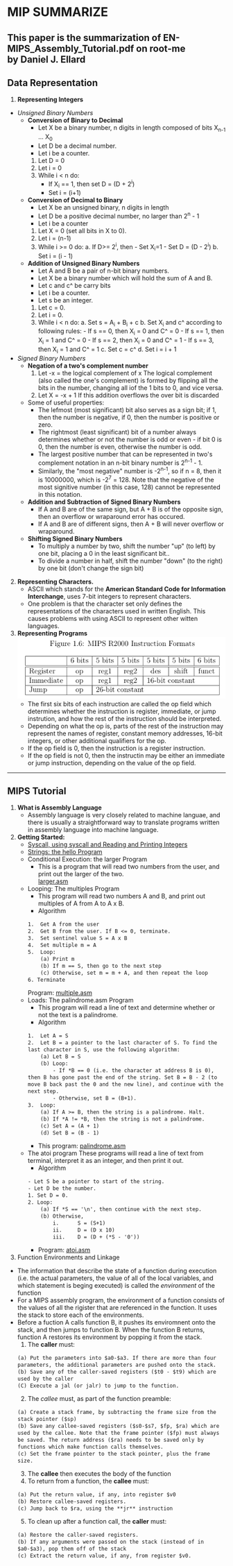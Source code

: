 #	**MIP SUMMARIZE**
This paper is the summarization of EN-MIPS_Assembly_Tutorial.pdf on root-me  
by Daniel J. Ellard
---
##	**Data Representation**  
1. **Representing Integers**  
- *Unsigned Binary Numbers*
	- 	**Conversion of Binary to Decimal**
		- Let X be a binary number, n digits in length composed of bits X<sub>n-1</sub> ... X<sub>0</sub>  
		- Let D be a decimal number.
		- Let i be a counter.
		1.	Let D = 0
		2.	Let i = 0
		3. 	While i < n do:
			- If X<sub>i</sub> == 1, then set D = (D + 2<sup>i</sup>)
			- Set i = (i+1)
	- 	**Conversion of Decimal to Binary**
		-	Let X be an unsigned binary, n digits in length
		-	Let D be a positive decimal number, no larger than 2<sup>n</sup> - 1  
		-	Let i be a counter
		1. Let X = 0 (set all bits in X to 0).
		2.	Let i = (n-1)
		3.	While i >= 0 do:
			a. 	If D>= 2<sup>i</sup>, then
				- Set X<sub>i</sub>=1
				- Set D = (D - 2<sup>i</sup>)
			b.	Set i = (i - 1)
	-	**Addition of Unsigned Binary Numbers**
		- Let A and B be a pair of n-bit binary numbers.  
		- Let X be a binary number which will hold the sum of A and B.
		- Let c and c^ be carry bits
		- Let i be a counter.
		- Let s be an integer.
		1.	Let c = 0.
		2.	Let i = 0.
		3.	While i < n do:
			a.	Set s = A<sub>i</sub> + B<sub>i</sub> + c
			b.	Set X<sub>i</sub> and c^ according to following rules:
				- If s == 0, then X<sub>i</sub> = 0 and C^ = 0
				- If s == 1, then X<sub>i</sub> = 1 and C^ = 0
				- If s == 2, then X<sub>i</sub> = 0 and C^ = 1
				- If s == 3, then X<sub>i</sub> = 1 and C^ = 1
			c.	Set c = c^
			d.	Set i = i + 1
- *Signed Binary Numbers*
	-	**Negation of a two's complement number**  
		1. Let -x = the logical complement of x
			The logical complement (also called the one's complement) is formed by flipping all the bits in the number, changing all iof the 1 bits to 0, and vice versa.
		2.	Let X = -x + 1
		If this addition overflows the over bit is discarded
	- Some of useful properties:
		- The lefmost (most significant) bit also serves as a sign bit; if 1, then the number is negative, if 0, then the number is positive or zero.
		- The rightmost (least significant) bit of a number always determines whether or not the number is odd or even - if bit 0 is 0, then the number is even, otherwise the number is odd.
		- The largest positive number that can be represented in two's complement notation in an n-bit binary number is 2<sup>n-1</sup> - 1.
		- Similarly, the "most negative" number is -2<sup>n-1</sup>, so if n = 8, then it is 10000000, which is -2<sup>7</sup> = 128. Note that the negative of the most signitive number (in this case, 128) cannot be represented in this notation.
	- **Addition and Subtraction of Signed Binary Numbers**
		- If A and B are of the same sign, but A + B is of the opposite sign, then an overflow or wraparound error has occured.
		- If A and B are of different signs, then A + B will never overflow or wraparound.  
	- **Shifting Signed Binary Numbers**
		- To multiply a number by two, shift the number "up" (to left) by one bit, placing a 0 in the least significant bit..
		- To divide a number in half, shift the number "down" (to the right) by one bit (don't change the sign bit)
2. **Representing Characters.**
	- ASCII which stands for the **American Standard Code for Information Interchange**, uses 7-bit integers to represent characters.  
	- One problem is that the character set only defines the representations of the characters used in written English. This causes problems with using ASCII to represent other witten languages.  
3.	**Representing Programs**
![img](./ImgSrc/Instruction_format.png)
	- The first six bits of each instruction are called the op field which determines whether the instruction is register, immediate, or jump instrution, and how the rest of the instruction should be interpreted.
	- Depending on what the op is, parts of the rest of the instruction may represent the names of register, constant memory addresses, 16-bit integers, or other additional qualifiers for the op. 
	- If the op field is 0, then the instruction is a register instruction.
	- If the op field is not 0, then the instructin may be either an immediate or jump instruction, depending on the value of the op field.

---

##	**MIPS Tutorial**
1.	**What is Assembly Language**
	- Assembly language is very closely related to machine languae, and there is usually a straightforward way to translate programs written in assembly language into machine language.  
2.	**Getting Started:**
	- 	[Syscall, using syscall and Reading and Printing Integers](./Sources/add.asm)
	-	[Strings: the hello Program](./Sources/hello.asm)
	-	Conditional Execution: the larger Program
		- This is a program that will read two numbers from the user, and print out the larger of the two.  
		[larger.asm](./Sources/larger.asm)
	-	Looping: The multiples Program
		- This program will read two numbers A and B, and print out multiples of A from A to A x B.
		- Algorithm
		```
		1. 	Get A from the user
		2.	Get B from the user. If B <= 0, terminate.
		3.	Set sentinel value S = A x B
		4.	Set multiple m = A
		5.	Loop:
			(a)	Print m
			(b)	If m == S, then go to the next step
			(c) Otherwise, set m = m + A, and then repeat the loop
		6. Terminate
		```
		Program: [multiple.asm](./Sources/multiples.asm)
	- Loads:	The palindrome.asm Program
		- This program will read a line of text and determine whether or not the text is a palindrome.
		- Algorithm
		```
		1.	Let A = S
		2.	Let B = a pointer to the last character of S. To find the last character in S, use the following algorithm:
			(a) Let B = S
			(b)	Loop:
				- If *B == 0 (i.e. the character at address B is 0), then B has gone past the end of the string. Set B = B - 2 (to move B back past the 0 and the new line), and continue with the next step.
				- Otherwise, set B = (B+1).
		3. 	Loop:
			(a) If A >= B, then the string is a palindrome. Halt.
			(b)	If *A != *B, then the string is not a palindrome. 
			(c)	Set A = (A + 1)
			(d)	Set B = (B - 1)
		```
		- This program: [palindrome.asm](./Sources/palindrome.asm)
	- The atoi program
		These programs will read a line of text from terminal, interpret it as an integer, and then print it out.
		- Algorithm
		```
		- Let S be a pointer to start of the string.
		- Let D be the number.
		1. Set D = 0.
		2. Loop:
			(a) If *S == '\n', then continue with the next step.
			(b) Otherwise,
				i. 		S = (S+1)
				ii.		D = (D x 10)
				iii.	D = (D + (*S - '0'))
		```
		- Program: [atoi.asm](./Sources/atoi_1.asm)
3.	Function Environments and Linkage
- The information that describe the state of a function during execution (i.e. the actual parameters, the value of all of the local variables, and which statement is beging executed) is called the *environment* of the function
- For a MIPS assembly program, the environment of a function consists of the values of all the rigister that are referenced in the function. It uses the stack to store each of the environments.
- Before a fuction A calls function B, it pushes its enviromnent onto the stack, and then jumps to function B. When the function B returns, function A restores its environment by popping it from the stack.
	1. The **caller** must:
	```
	(a) Put the parameters into $a0-$a3. If there are more than four parameters, the additional parameters are pushed onto the stack.
	(b)	Save any of the caller-saved registers ($t0 - $t9) which are used by the caller
	(C)	Execute a jal (or jalr) to jump to the function.
	```
	2.	The *callee* must, as part of the function preamble:
	```
	(a) Create a stack frame, by subtracting the frame size from the stack pointer ($sp)
	(b)	Save any callee-saved registers ($s0-$s7, $fp, $ra) which are used by the callee. Note that the frame pointer ($fp) must always be saved. The return address ($ra) needs to be saved only by functions which make function calls themselves.
	(c)	Set the frame pointer to the stack pointer, plus the frame size.
	```
	3.	The **callee** then executes the body of the function
	4.	To return from a function, the **callee** must:
	```
	(a)	Put the return value, if any, into register $v0
	(b)	Restore callee-saved registers.
	(c)	Jump back to $ra, using the **jr** instruction 
	```
	5.	To clean up after a function call, the **caller** must:
	```
	(a) Restore the caller-saved registers.
	(b)	If any arguments were passed on the stack (instead of in $a0-$a3), pop them off of the stack
	(c)	Extract the return value, if any, from register $v0.
	```